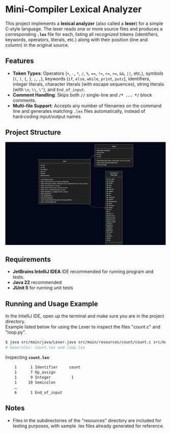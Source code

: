 # Mini-Compiler Lexical Analyzer

This project implements a **lexical analyzer** (also called a **lexer**) for a simple C‑style language. The lexer reads one or more source files and produces a corresponding **`.lex`** file for each, listing all recognized tokens (identifiers, keywords, operators, literals, etc.) along with their position (line and column) in the original source.

## Features

- **Token Types**: Operators (`+`, `-`, `*`, `/`, `%`, `==`, `!=`, `<=`, `>=`, `&&`, `||`, etc.), symbols (`(`, `)`, `{`, `}`, `;`, `,`), keywords (`if`, `else`, `while`, `print`, `putc`), identifiers, integer literals, character literals (with escape sequences), string literals (with `\n`, `\\`, `\"`), and `End_of_input`.
- **Comment Handling**: Skips both **`//`** single-line and **`/* ... */`** block comments.
- **Multi-file Support**: Accepts any number of filenames on the command line and generates matching `.lex` files automatically, instead of hard‑coding input/output names.

## Project Structure

<img src="UML.png" alt="UML Diagram">

## Requirements

- **JetBrains IntelliJ IDEA** IDE recommended for running program and tests.
- **Java 22** recommended
- **JUnit 5** for running unit tests

## Running and Usage Example

In the IntelliJ IDE, open up the terminal and make sure you are in the project directory.  
Example listed below for using the Lexer to inspect the files "count.c" and "loop.py".
```bash
$ java src/main/java/Lexer.java src/main/resources/count/count.c src/main/resources/loop/loop.py
# Generates: count.lex and loop.lex
```

Inspecting **`count.lex`**:
```
    1      1 Identifier     count
    1      7 Op_assign     
    1      9 Integer         1
    1     10 Semicolon      
    …
    6      1 End_of_input  
```

## Notes

- Files in the subdirectories of the "resources" directory are included for testing purposes, with sample .lex files already generated for reference.